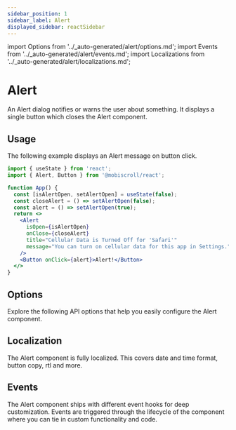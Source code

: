 ```yaml
---
sidebar_position: 1
sidebar_label: Alert
displayed_sidebar: reactSidebar
---
```


import Options from '../\_auto-generated/alert/options.md';
import Events from '../\_auto-generated/alert/events.md';
import Localizations from '../\_auto-generated/alert/localizations.md';

# Alert

An Alert dialog notifies or warns the user about something. It displays a single button which closes the Alert component.

## Usage

The following example displays an Alert message on button click.

```jsx
import { useState } from 'react';
import { Alert, Button } from '@mobiscroll/react';

function App() {
  const [isAlertOpen, setAlertOpen] = useState(false);
  const closeAlert = () => setAlertOpen(false);
  const alert = () => setAlertOpen(true);
  return <>
    <Alert
      isOpen={isAlertOpen}
      onClose={closeAlert}
      title="Cellular Data is Turned Off for 'Safari'"
      message="You can turn on cellular data for this app in Settings."
    />
    <Button onClick={alert}>Alert!</Button>
  </>
}
```

<div className="option-list">

## Options
Explore the following API options that help you easily configure the Alert component.

<Options />

## Localization
The Alert component is fully localized. This covers date and time format, button copy, rtl and more.

<Localizations />

## Events
The Alert component ships with different event hooks for deep customization. Events are triggered through the lifecycle of the component where you can tie in custom functionality and code.

<Events />

</div>
